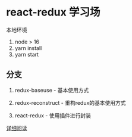# react-redux 学习场

本地环境

1. node > 16
2. yarn install
3. yarn start

## 分支

1. redux-baseuse - 基本使用方式

2. redux-reconstruct - 重构redux的基本使用方式

3. react-redux - 使用插件进行封装

[详细阅读](./doc.md)